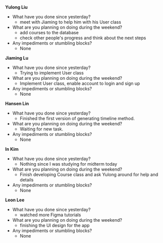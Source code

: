 **Yulong Liu**

- What have you done since yesterday?
  - meet with Jiaming to help him with his User class
- What are you planning on doing during the weekend?
  - add courses to the database
  - check other people's progress and think about the next steps
- Any impediments or stumbling blocks?
  - None

**Jiaming Lu**

- What have you done since yesterday?
  - Trying to implement User class
- What are you planning on doing during the weekend?
  - Implement User class, enable account to login and sign up
- Any impediments or stumbling blocks?
  - None

**Hansen Lin**

- What have you done since yesterday?
  - Finished the first version of generating timeline method.
- What are you planning on doing during the weekend?
  - Waiting for new task.
- Any impediments or stumbling blocks?
  - None

**In Kim**
- What have you done since yesterday?
  -  Nothing since I was studying for midterm today
- What are you planning on doing during the weekend?
  - Finish developing Course class and ask Yulong around for help and details
- Any impediments or stumbling blocks?
  - None

**Leon Lee**
- What have you done since yesterday?
  - watched more Figma tutorials
- What are you planning on doing during the weekend?
  - finishing the UI design for the app
- Any impediments or stumbling blocks?
  - None

